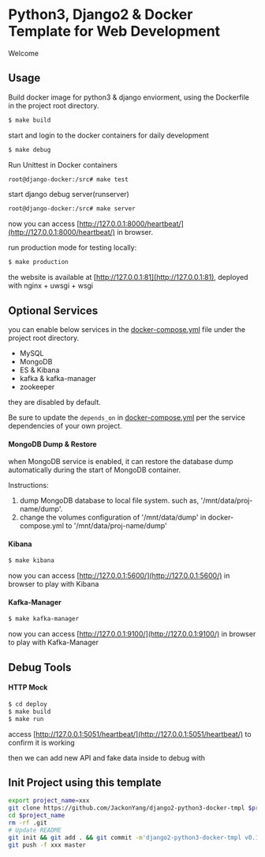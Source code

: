 # Python3, Django2 & Docker Template for Web Development

Welcome

## Usage

Build docker image for python3 & django enviorment, using the Dockerfile in the project root directory.

```bash
$ make build
```

start and login to the docker containers for daily development

```bash
$ make debug
```

Run Unittest in Docker containers

```bash
root@django-docker:/src# make test
```

start django debug server(runserver)

```bash
root@django-docker:/src# make server
```

now you can access [http://127.0.0.1:8000/heartbeat/](http://127.0.0.1:8000/heartbeat/) in browser.


run production mode for testing locally:

```bash
$ make production
```

the website is available at [http://127.0.0.1:81](http://127.0.0.1:81), deployed with nginx + uwsgi + wsgi

## Optional Services

you can enable below services in the [docker-compose.yml](docker-compose.yml) file under the project root directory.

- MySQL
- MongoDB
- ES & Kibana
- kafka & kafka-manager
- zookeeper

they are disabled by default.

Be sure to update the `depends_on` in [docker-compose.yml](docker-compose.yml) per the service dependencies of your own project.


#### MongoDB Dump & Restore

when MongoDB service is enabled,
it can restore the database dump automatically during the start of MongoDB container.

Instructions:

1. dump MongoDB database to local file system. such as, '/mnt/data/proj-name/dump'.
2. change the volumes configuration of '/mnt/data/dump' in docker-compose.yml to '/mnt/data/proj-name/dump'


#### Kibana

```bash
$ make kibana
```

now you can access [http://127.0.0.1:5600/](http://127.0.0.1:5600/) in browser to play with Kibana


#### Kafka-Manager

```bash
$ make kafka-manager
```

now you can access [http://127.0.0.1:9100/](http://127.0.0.1:9100/) in browser to play with Kafka-Manager


## Debug Tools

#### HTTP Mock

```bash
$ cd deploy
$ make build
$ make run
```

access [http://127.0.0.1:5051/heartbeat/](http://127.0.0.1:5051/heartbeat/) to confirm it is working


then we can add new API and fake data inside to debug with


## Init Project using this template

```bash
export project_name=xxx
git clone https://github.com/JackonYang/django2-python3-docker-tmpl $project_name
cd $project_name
rm -rf .git
# Update README
git init && git add . && git commit -m'django2-python3-docker-tmpl v0.1'
git push -f xxx master
```
